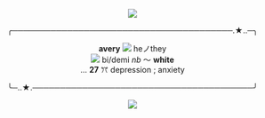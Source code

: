 

<p align="center">
  <img  src="https://files.catbox.moe/vhgy0e.png">
</p>

<p align="center">
╭────────────────────────────────────────.★..─╮
<p align="center"> <b>avery</b> <img  src="https://64.media.tumblr.com/9793d76f348bf62d5f20f1924bb62ca9/f321029ba772e5f8-5a/s75x75_c1/33fa4f49d1611ffd9d7892c8d80f6bb6a13bbab6.gifv"> heノthey<br/> <img  src="https://64.media.tumblr.com/ca8d154e699931b288f24bc4b07adcf7/d5f3956d46975a7f-61/s75x75_c1/68a8f5e644ca0bd5ad8a1d25f35fda6749ce27d4.gifv"> bi/demi <i>nb</i> 〜 <b>white</b> <br/>... <b>27</b> ꔫ depression ; anxiety
<p align="center">╰─..★.────────────────────────────────────────╯
</p>


<p align="center">
  <img  src="https://files.catbox.moe/fm6xmn.png">
</p>
